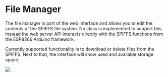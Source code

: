 # File Manager

The file manager is part of the web interface and allows you to edit the contents of the SPIFFS file system. No class is implemented to support this. Instead the web server API interacts directly with the SPIFFS functions from the ESP8266 Arduino framework. 

Currently supported functionality is to download or delete files from the SPIFFS. Next to that, the interface will show used and available storage space.

![](https://raw.githubusercontent.com/maakbaas/esp8266-iot-framework/master/docs/img/screenshot-file.png)
